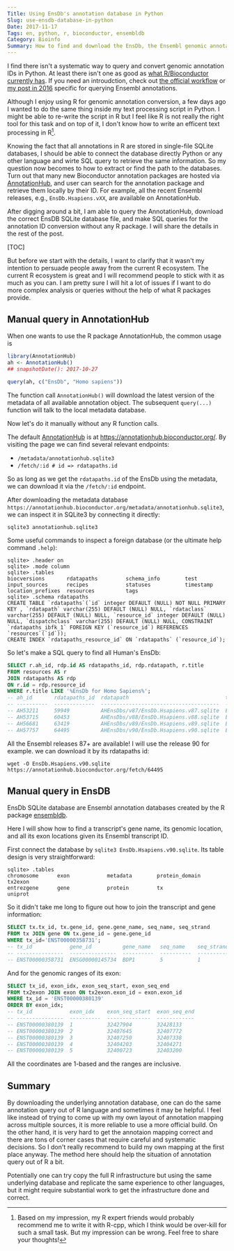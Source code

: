 ```yaml
---
Title: Using EnsDb's annotation database in Python
Slug: use-ensdb-database-in-python
Date: 2017-11-17
Tags: en, python, r, bioconductor, ensembldb
Category: Bioinfo
Summary: How to find and download the EnsDb, the Ensembl genomic annotation in SQLite database made by R package ensembldb, and use it in Python application.
---
```


I find there isn't a systematic way to query and convert genomic annotation IDs in Python. At least there isn't one as good as [what R/Bioconductor currently has][bioconductor-annotation]. If you need an introudction, check out [the official workflow][bioconductor-annotation] or [my post in 2016][my-post-ensembl] specific for querying Ensembl annotations.

Although I enjoy using R for genomic annotation conversion, a few days ago I wanted to do the same thing inside my text processing script in Python. I might be able to re-write the script in R but I feel like R is not really the right tool for this task and on top of it, I don't know how to write an efficent text processing in R[^r-text-processing]. 

Knowing the fact that all annotations in R are stored in single-file SQLite databases, I should be able to connect the database directly Python or any other language and wirte SQL query to retrieve the same information. So my question now becomes to how to extract or find the path to the databases. Turn out that many new Bioconductor annotation packages are hosted via [AnnotationHub], and user can search for the annotation package and retrieve them locally by their ID. For example, all the recent Ensembl releases, e.g., `EnsDb.Hsapiens.vXX`, are available on AnnotationHub. 

After digging around a bit, I am able to query the AnnotationHub, download the correct EnsDB SQLite database file, and make SQL queries for the annotation ID conversion without any R package. I will share the details in the rest of the post. 

[TOC]

But before we start with the details, I want to clarify that it wasn't my intention to persuade people away from the current R ecosystem. The current R ecosystem is great and I will recommend people to stick with it as much as you can. I am pretty sure I will hit a lot of issues if I want to do more complex analysis or queries without the help of what R packages provide.


[^r-text-processing]: Based on my impression, my R expert friends would probably recommend me to write it with R-cpp, which I think would be over-kill for such a small task. But my impression can be wrong. Feel free to share your thoughts!

[bioconductor-annotation]: https://www.bioconductor.org/help/workflows/annotation/annotation/
[my-post-ensembl]: {filename}../2016-05/0521_bioc_Ensembl_annotation.md
[AnnotationHub]: https://bioconductor.org/packages/release/bioc/html/AnnotationHub.html


## Manual query in AnnotationHub
When one wants to use the R package AnnotationHub, the common usage is 

```r
library(AnnotationHub)
ah <- AnnotationHub()
## snapshotDate(): 2017-10-27

query(ah, c("EnsDb", "Homo sapiens"))
```

The function call `AnnotationHub()` will download the latest version of the metadata of all available annotation object. The subsequent `query(...)` function will talk to the local metadata database.

Now let's do it manually without any R function calls.

The default [AnnotationHub] is at <https://annotationhub.bioconductor.org/>. By visiting the page we can find several relevant endpoints:

- `/metadata/annotationhub.sqlite3`
- `/fetch/:id # id => rdatapaths.id`

So as long as we get the `rdatapaths.id` of the EnsDb using the metadata, we can download it via the `/fetch/:id` endpoint.

After downloading the metadata database `https://annotationhub.bioconductor.org/metadata/annotationhub.sqlite3`, we can inspect it in SQLite3 by connecting it directly:

```
sqlite3 annotationhub.sqlite3
```

Some useful commands to inspect a foreign database (or the ultimate help command `.help`): 

```sqlite3
sqlite> .header on 
sqlite> .mode column
sqlite> .tables
biocversions       rdatapaths         schema_info        test             
input_sources      recipes            statuses           timestamp        
location_prefixes  resources          tags
sqlite> .schema rdatapaths
CREATE TABLE `rdatapaths`(`id` integer DEFAULT (NULL) NOT NULL PRIMARY KEY , `rdatapath` varchar(255) DEFAULT (NULL) NULL, `rdataclass` varchar(255) DEFAULT (NULL) NULL, `resource_id` integer DEFAULT (NULL) NULL, `dispatchclass` varchar(255) DEFAULT (NULL) NULL, CONSTRAINT `rdatapaths_ibfk_1` FOREIGN KEY (`resource_id`) REFERENCES `resources`(`id`));
CREATE INDEX `rdatapaths_resource_id` ON `rdatapaths` (`resource_id`);
```

So let's make a SQL query to find all Human's EnsDb:

```sql
SELECT r.ah_id, rdp.id AS rdatapaths_id, rdp.rdatapath, r.title
FROM resources AS r
JOIN rdatapaths AS rdp
ON r.id = rdp.resource_id
WHERE r.title LIKE '%EnsDb for Homo Sapiens%';
-- ah_id       rdatapaths_id  rdatapath                               title                            
-- ----------  -------------  --------------------------------------  -- ---------------------------------
-- AH53211     59949          AHEnsDbs/v87/EnsDb.Hsapiens.v87.sqlite  Ensembl 87 EnsDb for Homo Sapiens
-- AH53715     60453          AHEnsDbs/v88/EnsDb.Hsapiens.v88.sqlite  Ensembl 88 EnsDb for Homo Sapiens
-- AH56681     63419          AHEnsDbs/v89/EnsDb.Hsapiens.v89.sqlite  Ensembl 89 EnsDb for Homo Sapiens
-- AH57757     64495          AHEnsDbs/v90/EnsDb.Hsapiens.v90.sqlite  Ensembl 90 EnsDb for Homo Sapiens
```

All the Ensembl releases 87+ are available! I will use the release 90 for example. we can download it by its rdatapaths id:

```
wget -O EnsDb.Hsapiens.v90.sqlite https://annotationhub.bioconductor.org/fetch/64495
```


## Manual query in EnsDB 
EnsDb SQLite database are Ensembl annotation databases created by the R package [ensembldb].

Here I will show how to find a transcript's gene name, its genomic location, and all its exon locations given its Ensembl transcript ID.

First connect the database by `sqlite3 EnsDb.Hsapiens.v90.sqlite`. Its table design is very straightforward:

```sqlite3
sqlite> .tables
chromosome      exon            metadata        protein_domain  tx2exon
entrezgene      gene            protein         tx              uniprot
```

So it didn't take me long to figure out how to join the transcript and gene information:

```sql
SELECT tx.tx_id, tx.gene_id, gene.gene_name, seq_name, seq_strand
FROM tx JOIN gene ON tx.gene_id = gene.gene_id
WHERE tx_id='ENST00000358731';
-- tx_id            gene_id          gene_name   seq_name    seq_strand
-- ---------------  ---------------  ----------  ----------  ----------
-- ENST00000358731  ENSG00000145734  BDP1        5           1
```

And for the genomic ranges of its exon:

```sql
SELECT tx_id, exon_idx, exon_seq_start, exon_seq_end
FROM tx2exon JOIN exon ON tx2exon.exon_id = exon.exon_id
WHERE tx_id = 'ENST00000380139'
ORDER BY exon_idx;
-- tx_id            exon_idx    exon_seq_start  exon_seq_end
-- ---------------  ----------  --------------  ------------
-- ENST00000380139  1           32427904        32428133    
-- ENST00000380139  2           32407645        32407772    
-- ENST00000380139  3           32407250        32407338    
-- ENST00000380139  4           32404203        32404271    
-- ENST00000380139  5           32400723        32403200  
```

All the coordinates are 1-based and the ranges are inclusive.

[ensembldb]: https://bioconductor.org/packages/release/bioc/html/ensembldb.html


## Summary
By downloading the underlying annotation database, one can do the same annotation query out of R language and sometimes it may be helpful. I feel like instead of trying to come up with my own layout of annotation mapping across multiple sources, it is more reliable to use a more official build. On the other hand, it is very hard to get the annotaion mapping correct and there are tons of corner cases that require careful and systematic decisions. So I don't really recommend to build my own mapping at the first place anyway. The method here should help the situation of annotation query out of R a bit.

Potentially one can try copy the full R infrastructure but using the same underlying database and replicate the same experience to other languages, but it might require substantial work to get the infrastructure done and correct.
